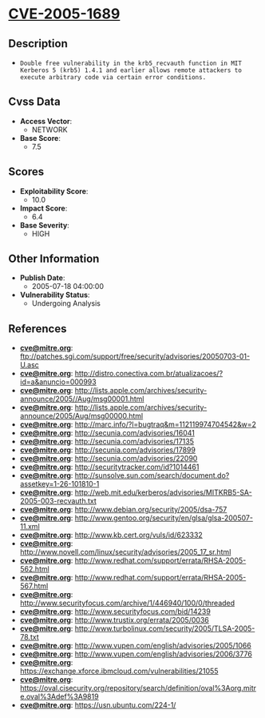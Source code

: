 
# [CVE-2005-1689](ftp://patches.sgi.com/support/free/security/advisories/20050703-01-U.asc)

## Description

- `Double free vulnerability in the krb5_recvauth function in MIT Kerberos 5 (krb5) 1.4.1 and earlier allows remote attackers to execute arbitrary code via certain error conditions.`

## Cvss Data

- **Access Vector**:
  - NETWORK
- **Base Score**:
  - 7.5

## Scores

- **Exploitability Score**:
  - 10.0
- **Impact Score**:
  - 6.4
- **Base Severity**:
  - HIGH

## Other Information

- **Publish Date**:
  - 2005-07-18 04:00:00
- **Vulnerability Status**:
  - Undergoing Analysis

## References

- **cve@mitre.org**: ftp://patches.sgi.com/support/free/security/advisories/20050703-01-U.asc
- **cve@mitre.org**: http://distro.conectiva.com.br/atualizacoes/?id=a&anuncio=000993
- **cve@mitre.org**: http://lists.apple.com/archives/security-announce/2005//Aug/msg00001.html
- **cve@mitre.org**: http://lists.apple.com/archives/security-announce/2005/Aug/msg00000.html
- **cve@mitre.org**: http://marc.info/?l=bugtraq&m=112119974704542&w=2
- **cve@mitre.org**: http://secunia.com/advisories/16041
- **cve@mitre.org**: http://secunia.com/advisories/17135
- **cve@mitre.org**: http://secunia.com/advisories/17899
- **cve@mitre.org**: http://secunia.com/advisories/22090
- **cve@mitre.org**: http://securitytracker.com/id?1014461
- **cve@mitre.org**: http://sunsolve.sun.com/search/document.do?assetkey=1-26-101810-1
- **cve@mitre.org**: http://web.mit.edu/kerberos/advisories/MITKRB5-SA-2005-003-recvauth.txt
- **cve@mitre.org**: http://www.debian.org/security/2005/dsa-757
- **cve@mitre.org**: http://www.gentoo.org/security/en/glsa/glsa-200507-11.xml
- **cve@mitre.org**: http://www.kb.cert.org/vuls/id/623332
- **cve@mitre.org**: http://www.novell.com/linux/security/advisories/2005_17_sr.html
- **cve@mitre.org**: http://www.redhat.com/support/errata/RHSA-2005-562.html
- **cve@mitre.org**: http://www.redhat.com/support/errata/RHSA-2005-567.html
- **cve@mitre.org**: http://www.securityfocus.com/archive/1/446940/100/0/threaded
- **cve@mitre.org**: http://www.securityfocus.com/bid/14239
- **cve@mitre.org**: http://www.trustix.org/errata/2005/0036
- **cve@mitre.org**: http://www.turbolinux.com/security/2005/TLSA-2005-78.txt
- **cve@mitre.org**: http://www.vupen.com/english/advisories/2005/1066
- **cve@mitre.org**: http://www.vupen.com/english/advisories/2006/3776
- **cve@mitre.org**: https://exchange.xforce.ibmcloud.com/vulnerabilities/21055
- **cve@mitre.org**: https://oval.cisecurity.org/repository/search/definition/oval%3Aorg.mitre.oval%3Adef%3A9819
- **cve@mitre.org**: https://usn.ubuntu.com/224-1/
